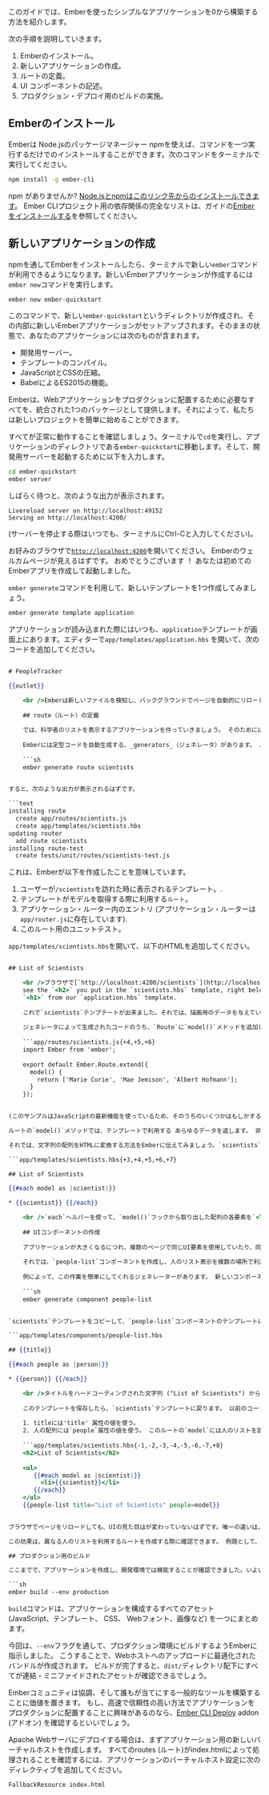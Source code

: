 このガイドでは、Emberを使ったシンプルなアプリケーションを0から構築する方法を紹介します。

次の手順を説明していきます。

  1. Emberのインストール。
  2. 新しいアプリケーションの作成。
  3. ルートの定義。
  4. UI コンポーネントの記述。
  5. プロダクション・デプロイ用のビルドの実施。

## Emberのインストール

Emberは Node.jsのパッケージマネージャー npmを使えば、コマンドを一つ実行するだけでのインストールすることができます。次のコマンドをターミナルで実行してください。

```sh
npm install -g ember-cli
```

npm がありませんか? [Node.jsとnpmはこのリンク先からのインストールできます](https://docs.npmjs.com/getting-started/installing-node)。 Ember CLIプロジェクト用の依存関係の完全なリストは、ガイドの[Emberをインストールする](../../getting-started/)を参照してください。

## 新しいアプリケーションの作成

npmを通してEmberをインストールしたら、ターミナルで新しい`ember`コマンドが利用できるようになります。新しいEmberアプリケーションが作成するには`ember new`コマンドを実行します。

```sh
ember new ember-quickstart
```

このコマンドで、新しい`ember-quickstart`というディレクトリが作成され、その内部に新しいEmberアプリケーションがセットアップされます。そのままの状態で、あなたのアプリケーションには次のものが含まれます。

* 開発用サーバー。
* テンプレートのコンパイル。
* JavaScriptとCSSの圧縮。
* BabelによるES2015の機能。

Emberは、Webアプリケーションをプロダクションに配置するために必要なすべてを、統合された1つのパッケージとして提供します。それによって、私たちは新しいプロジェクトを簡単に始めることができます。

すべてが正常に動作することを確認しましょう。ターミナルで`cd`を実行し、アプリケーションのディレクトリである`ember-quickstart`に移動します。そして、開発用サーバーを起動するために以下を入力します。

```sh
cd ember-quickstart
ember server
```

しばらく待つと、次のような出力が表示されます。

```text
Livereload server on http://localhost:49152
Serving on http://localhost:4200/
```

(サーバーを停止する際はいつでも、ターミナルにCtrl-Cと入力してください)。

お好みのブラウザで[`http://localhost:4200`](http://localhost:4200)を開いてください。 Emberのウェルカムページが見えるはずです。 おめでとうございます ！ あなたは初めてのEmberアプリを作成して起動しました。

`ember generate`コマンドを利用して、新しいテンプレートを1つ作成してみましょう。

```sh
ember generate template application
```

アプリケーションが読み込まれた際にはいつも、`application`テンプレートが画面上にあります。エディターで`app/templates/application.hbs` を開いて、次のコードを追加してください。

```app/templates/application.hbs 

# PeopleTracker

{{outlet}}

    <br />Emberは新しいファイルを検知し、バックグラウンドでページを自動的にリロードしたはずです。 ウェルカムページが"PeopleTracker"に置き換わったのが確認できるはずです。
    
    ## route（ルート）の定義
    
    では、科学者のリストを表示するアプリケーションを作っていきましょう。 そのためには、まずroute（ルート）を作成する必要があります。 当面は、ルートはアプリケーションを構成する別のページと考えるといいでしょう。
    
    Emberには定型コードを自動生成する、_generators_（ジェネレータ）があります。 ルートを生成するには、ターミナルで次のように入力します。
    
    ```sh
    ember generate route scientists
    

すると、次のような出力が表示されるはずです。

```text
installing route
  create app/routes/scientists.js
  create app/templates/scientists.hbs
updating router
  add route scientists
installing route-test
  create tests/unit/routes/scientists-test.js
```

これは、Emberが以下を作成したことを意味しています。

  1. ユーザーが`/scientists`を訪れた時に表示されるテンプレート。.
  2. テンプレートがモデルを取得する際に利用する`ルート`。
  3. アプリケーション・ルーター内のエントリ (アプリケーション・ルーターは`app/router.js`に存在しています).
  4. このルート用のユニットテスト。

`app/templates/scientists.hbs`を開いて、以下のHTMLを追加してください。

```app/templates/scientists.hbs 

## List of Scientists

    <br />ブラウザで[`http://localhost:4200/scientists`](http://localhost:4200/scientists)を開いてください。 You should
    see the `<h2>` you put in the `scientists.hbs` template, right below the
    `<h1>` from our `application.hbs` template.
    
    これで`scientists`テンプテートが出来ました。それでは、描画用のデータを与えていきましょう。 そのために、ルートのための_モデル_を指定します。モデルを指定するには`app/routes/scientists.js`を編集します。
    
    ジェネレータによって生成されたコードのうち、`Route`に`model()`メドッドを追加します。
    
    ```app/routes/scientists.js{+4,+5,+6}
    import Ember from 'ember';
    
    export default Ember.Route.extend({
      model() {
        return ['Marie Curie', 'Mae Jemison', 'Albert Hofmann'];
      }
    });
    

(このサンプルはJavaScriptの最新機能を使っているため、そのうちのいくつかはもしかすると馴染みがないかもしれません。 詳細は[JavaScript最新機能の概要](https://ponyfoo.com/articles/es6)から学べます。.)

ルートの`model()`メソッドでは、テンプレートで利用する あらゆるデータを返します。 非同期でデータを取得する必要がある場合でも、`model()`メソッドは[JavaScript Promises](https://developer.mozilla.org/en-US/docs/Web/JavaScript/Reference/Global_Objects/Promise)をサポートするいずれのライブラリもサポートしています。.

それでは、文字列の配列をHTMLに変換する方法をEmberに伝えてみましょう。`scientists`テンプレートを開いてHandlebarsコードを追加し、ループしながら配列の中身を出力させます。

```app/templates/scientists.hbs{+3,+4,+5,+6,+7} 

## List of Scientists

{{#each model as |scientist|}} 

* {{scientist}} {{/each}} 

    <br />`each`ヘルバーを使って、`model()`フックから取り出した配列の各要素を`<li>`要素内に出力しています。
    
    ## UIコンポーネントの作成
    
    アプリケーションが大きくなるにつれ、複数のページで同じUI要素を使用していたり、同一ページ内でUI要素を重複して使用していることが、目につくようになります。Emberでは、テンプレートを再利用可能なコンポーネントへと簡単にリファクタリングできます。
    
    それでは、`people-list`コンポーネントを作成し、人のリスト表示を複数の場所で利用できるようにしてみましょう。
    
    例によって、この作業を簡単にしてくれるジェネレーターがあります。 新しいコンポーネントを作成するには、次のように入力します。
    
    ```sh 
    ember generate component people-list
    

`scientists`テンプレートをコピーして、`people-list`コンポーネントのテンプレートににペーストし、次のように編集します。

```app/templates/components/people-list.hbs 

## {{title}}

{{#each people as |person|}} 

* {{person}} {{/each}} 

    <br />タイトルをハードコーディングされた文字列 ("List of Scientists") から動的プロパティ (`{{title}}`) に変更していることに注目してください。 また、コンポーネントを汎用的に利用できるように、`scientist`をより一般化して`person`という名称に変更しました。
    
    このテンプレートを保存したら、`scientists`テンプレートに戻ります。 以前のコードを、新しくコンポーネント化したコードにすべて置き換えます。 一見HTMLタグのようにも見えますが、コンポーネントは角かっこ(`<tag>`) の代わりに2重波かっこ(`{{component}}`) を利用します。 コンポーネントに次の内容を与えましょう。
    
    1. titleには'title' 属性の値を使う。
    2. 人の配列には`people`属性の値を使う。 このルートの`model`には人のリストを設定することにします。
    
    ```app/templates/scientists.hbs{-1,-2,-3,-4,-5,-6,-7,+8} 
    <h2>List of Scientists</h2> 
    
    <ul>
       {{#each model as |scientist|}}
         <li>{{scientist}}</li>
       {{/each}} 
    </ul> 
    {{people-list title="List of Scientists" people=model}}
    

ブラウザでページをリロードしても、UIの見た目はが変わっていないはずです。唯一の違いは、リスト表示をコンポーネント化したことで、より再利用性と保守性の高いバージョンを利用していることです。

この効果は、異なる人のリストを利用するルートを作成する際に確認できます。 例題として、著名なプログラマを表示する`programmers`ルートを作成してみてはどうでしょう。 `people-list`コンポーネントを利用することで、ほぼコードを書かずに例題を解くことができるはずです。

## プロダクション用のビルド

ここまでで、アプリケーションを作成し、開発環境では機能することが確認できました。いよいよ、ユーザーにデプロイする準備が整いました。そのためには、次のコマンドを実行してください。

```sh
ember build --env production
```

`build`コマンドは、アプリケーションを構成するすべてのアセット (JavaScript、テンプレート、 CSS、 Webフォント、画像など) を一つにまとめます。

今回は、`--env`フラグを通して、プロダクション環境にビルドするようEmberに指示しました。 こうすることで、Webホストへのアップロードに最適化されたバンドルが作成されます。 ビルドが完了すると、`dist/`ディレクトリ配下にすべてが連結・ミニファイドされたアセットが確認できるでしょう。

Emberコミュニティは協調、そして誰もが当てにする一般的なツールを構築することに価値を置きます。 もし、高速で信頼性の高い方法でアプリケーションをプロダクションに配置することに興味があるのなら、[Ember CLI Deploy](http://ember-cli-deploy.com/) addon (アドオン) を確認するといいでしょう。

Apache Webサーバにデプロイする場合は、まずアプリケーション用の新しいバーチャルホストを作成します。 すべてのroutes (ルート)がindex.htmlによって処理されることを確認するには、アプリケーションのバーチャルホスト設定に次のディレクティブを追加してください。

    FallbackResource index.html